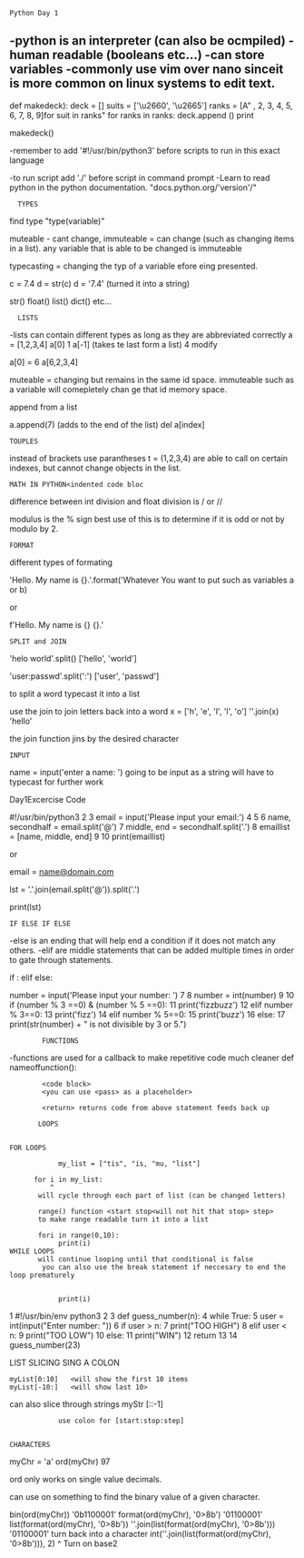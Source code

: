 
    Python Day 1 

-python is an interpreter (can also be ocmpiled)
-human readable (booleans etc...)
-can store variables
-commonly use vim over nano sinceit is more common on linux systems to edit text.
-

def makedeck):
  deck = []
  suits = ['\u2660', '\u2665']
  ranks = [A" , 2, 3, 4, 5, 6, 7, 8, 9]for suit in ranks"
    for ranks in ranks:
      deck.append ()
     print
     
makedeck()



-remember to add '#!/usr/bin/python3' before scripts to run in this exact language

-to run script add './' before script in command prompt
-Learn to read python in the python documentation. "docs.python.org/'version'/"

      TYPES
      
find type "type(variable)"

muteable - cant change, immuteable = can change (such as changing items in a list). any variable that is able to be changed is immuteable

typecasting = changing the typ of a variable efore eing presented. 

c = 7.4
d = str(c)
d = '7.4' (turned it into a string)

str() float() list() dict() etc...

      LISTS
      
-lists can contain different types as long as they are abbreviated correctly
a = [1,2,3,4]
a[0]
1
a[-1] (takes te last form a list)
4
  modify
  
a[0] = 6
a[6,2,3,4]

muteable = changing but remains in the same id space. immuteable such as a variable will comepletely chan ge that id memory space.

  append from a list

a.append(7) (adds to the end of the list)
del a[index]


    TOUPLES
    
instead of brackets use parantheses
t = (1,2,3,4)
are able to call on certain indexes, but cannot change objects in the list. 

    MATH IN PYTHON<indented code bloc
    
difference between int division and float division is / or //

modulus  is the %  sign 
best use of this is to determine if it is odd or not by modulo by 2.

    FORMAT
  
different types of formating 

'Hello. My name is {}.'.format('Whatever You want to put such as variables a or b)

or

f'Hello. My name is {} {}.'


    SPLIT and JOIN
    
'helo world'.split()
['hello', 'world']

'user:passwd'.split(':')
['user', 'passwd']



to split a word typecast it into a list

use the join to join letters back into a word 
x = ['h', 'e', 'l', 'l', 'o']
''.join(x)
'hello'


the join function jins by the desired character 

    INPUT
    
 name = input('enter a name: ')
 going to be input as a string will have to typecast for further work
 
Day1Excercise Code

\#!/usr/bin/python3
  2 
  3 email = input('Please input your email:')
  4 
  5 
  6 name, secondhalf = email.split('@')
  7 middle, end = secondhalf.split('.')
  8 emaillist = [name, middle, end]
  9 
 10 print(emaillist)

or

email = name@domain.com

lst = '.'.join(email.split('@')).split('.')

print(lst)

    IF ELSE IF ELSE
    
-else is an ending that will help end a condition if it does not match any others.
-elif are middle statements that can be added multiple times in order to gate through statements.

if <condition>:
    <indented code block>
elif <condition>
    <indented code block>
else: <condition>
    <indented code block>
      

number = input('Please input your number: ')
  7 
  8     number = int(number)
  9 
 10     if (number % 3 ==0) & (number % 5 ==0):
 11         print('fizzbuzz')
 12     elif number % 3==0:
 13         print('fizz')
 14     elif number % 5==0:
 15         print('buzz')
 16     else:
 17         print(str(number) + " is not divisible by 3 or 5.")

        
            FUNCTIONS
        
 -functions are used for a callback to make repetitive code much cleaner
        def nameoffunction():
            
            <code block>
            <you can use <pass> as a placeholder>
            
            <return> returns code from above statement feeds back up
 
           LOOPS
    
  
    FOR LOOPS
                
                my_list = ["tis", "is, "mu, "list"]
                
          for i in my_list:
              ^
           will cycle through each part of list (can be changed letters)
           
           range() function <start stop<will not hit that stop> step>
           to make range readable turn it into a list
           
           fori in range(0,10):
                print(i)
    WHILE LOOPS
           will continue looping until that conditional is false
            you can also use the break statement if neccesary to end the loop prematurely  
            
                
                print(i)

                
   1 #!/usr/bin/env python3
  2 
  3 def guess_number(n):
  4     while True:
  5         user = int(input("Enter number: "))
  6         if user > n:
  7             print("TOO HIGH")
  8         elif user < n:
  9             print("TOO LOW")
 10         else:
 11             print("WIN")
 12             return
 13 
 14 guess_number(23)

                            
 LIST SLICING SING A COLON
                          
    myList[0:10]   <will show the first 10 items
    myList[-10:]   <will show last 10>
    
                
   can also slice through strings
   myStr [::-1]  <shortcut to reverse whatever list your in>
   
                use colon for [start:stop:step]
         
  
    CHARACTERS
                
  myChr = 'a'
  ord(myChr)
  97
                
 ord only works on single value decimals.
      
can use <bin> on something to find the binary value of a given character.
                
                
                
bin(ord(myChr))
      '0b1100001'
format(ord(myChr), '0>8b')
      '01100001'
list(format(ord(myChr), '0>8b'))
                <lists out bytes in a list>
''.join(list(format(ord(myChr), '0>8b')))
      '01100001'
turn back into a character
      int(''.join(list(format(ord(myChr), '0>8b'))), 2)
                                                     ^
                                               Turn on base2
                   
